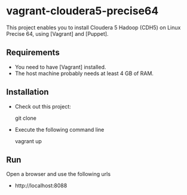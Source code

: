 vagrant-cloudera5-precise64
===========================

This project enables you to install Cloudera 5 Hadoop (CDH5) on Linux Precise 64, using [Vagrant] and [Puppet].

## Requirements

* You need to have [Vagrant] installed.
* The host machine probably needs at least 4 GB of RAM.

## Installation

* Check out this project:

	git clone 
	
* Execute the following command line

	vagrant up

## Run

Open a browser and use the following urls

* http://localhost:8088
	

